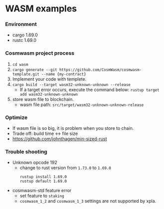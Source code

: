 # WASM examples

### Environment
- cargo 1.69.0
- rustc 1.69.0

### Cosmwasm project process
1. `cd wasm`
2. `cargo generate --git https://github.com/CosmWasm/cosmwasm-template.git --name {my-contract}`
3. Implement your code with templete.
4. `cargo build --target wasm32-unknown-unknown --release`
   - If a target error occurs, execute the command below:
     `rustup target add wasm32-unknown-unknown`
5. store wasm file to blockchain.
   - wasm file path: `src/target/wasm32-unknown-unknown-release`

### Optimize
- If wasm file is so big, it is problem when you store to chain.
- Trade off: build time <-> file size
- https://github.com/johnthagen/min-sized-rust

### Trouble shooting
- Unknown opcode 192
  - change to rust version from `1.73.0` to `1.69.0`
    ```
    rustup install 1.69.0
    rustup default 1.69.0
    ```
- cosmwasm-std feature error
  - set feature to `staking`
  - `cosmwasm_1_2` and `cosmwasm_1_3` settings are not supported by xpla.